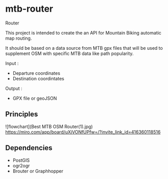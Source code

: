 # mtb-router
Router

This project is intended to create the an API for Mountain Biking automatic map routing.

It should be based on a data source from MTB gpx files that will be used to supplement OSM with specific MTB data like path popularity.

Input : 
* Departure coordinates
* Destination coordintates

Output :
* GPX file or geoJSON

## Principles

![flowchart](Best MTB OSM Router(1).jpg)
https://miro.com/app/board/uXjVONfUPfw=/?invite_link_id=416360118516

## Dependencies

 - PostGIS
 - ogr2ogr
 - Brouter or Graphhopper
 
 
